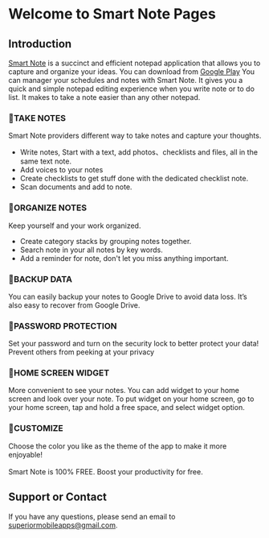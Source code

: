 # Welcome to Smart Note Pages

## Introduction
[Smart Note](https://play.google.com/store/apps/details?id=com.e9foreverfs.note) is a succinct and efficient notepad application that allows you to capture and organize your ideas. You can download from [Google Play](https://play.google.com/store/apps/details?id=com.e9foreverfs.note)
You can manager your schedules and notes with Smart Note. It gives you a quick and simple notepad editing experience when you write note or to do list. It makes to take a note easier than any other notepad.

### 🌟TAKE NOTES
Smart Note providers different way to take notes and capture your thoughts.
- Write notes, Start with a text, add photos、checklists and files, all in the same text note.
- Add voices to your notes
- Create checklists to get stuff done with the dedicated checklist note.
- Scan documents and add to note.

### 🌟ORGANIZE NOTES
Keep yourself and your work organized.
- Create category stacks by grouping notes together.
- Search note in your all notes by key words.
- Add a reminder for note, don't let you miss anything important.

### 🌟BACKUP DATA
You can easily backup your notes to Google Drive to avoid data loss. It’s also easy to recover from Google Drive.

### 🌟PASSWORD PROTECTION
Set your password and turn on the security lock to better protect your data! Prevent others from peeking at your privacy

### 🌟HOME SCREEN WIDGET
More convenient to see your notes. You can add widget to your home screen and look over your note.
To put widget on your home screen, go to your home screen, tap and hold a free space, and select widget option.

### 🌟CUSTOMIZE
Choose the color you like as the theme of the app to make it more enjoyable!
<br/> <br/> 
Smart Note is 100% FREE. Boost your productivity for free.


## Support or Contact

If you have any questions, please send an email to superiormobileapps@gmail.com.
